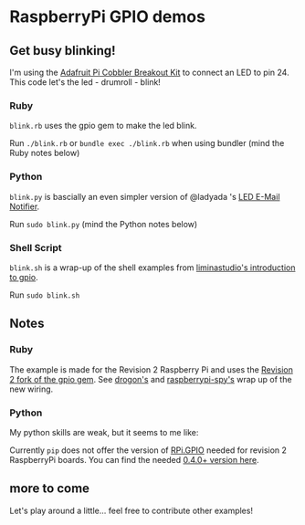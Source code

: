 # RaspberryPi GPIO demos

## Get busy blinking!

I'm using the [Adafruit Pi Cobbler Breakout Kit](http://www.adafruit.com/products/914) to connect an LED to pin 24. This code let's the led - drumroll - blink!

### Ruby

`blink.rb` uses the gpio gem to make the led blink. 

Run `./blink.rb` or `bundle exec ./blink.rb` when using bundler (mind the Ruby notes below)

### Python

`blink.py` is bascially an even simpler version of @ladyada 's [LED E-Mail Notifier](https://gist.github.com/3062225). 

Run `sudo blink.py` (mind the Python notes below)

### Shell Script

`blink.sh` is a wrap-up of the shell examples from [liminastudio's introduction to gpio](http://log.liminastudio.com/writing/tutorials/tutorial-how-to-use-your-raspberry-pi-like-an-arduino).

Run `sudo blink.sh`

## Notes

### Ruby

The example is made for the Revision 2 Raspberry Pi and uses the [Revision 2 fork of the gpio gem](https://github.com/5v3n/gpio). See [drogon's](https://projects.drogon.net/raspberry-pi/wiringpi/pins/) and [raspberrypi-spy's](http://www.raspberrypi-spy.co.uk/2012/06/simple-guide-to-the-rpi-gpio-header-and-pins/) wrap up of the new wiring.

### Python

My python skills are weak, but it seems to me like:

Currently `pip` does not offer the version of [RPi.GPIO](http://pypi.python.org/pypi/RPi.GPIO) needed for revision 2 RaspberryPi boards. You can find the needed [0.4.0+ version here](http://pypi.python.org/pypi/RPi.GPIO#downloads).

## more to come

Let's play around a little... feel free to contribute other examples!
